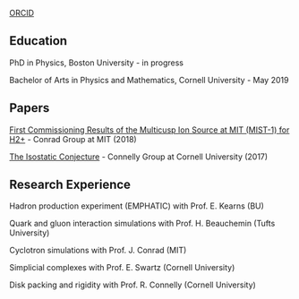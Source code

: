 [ORCID](https://orcid.org/0000-0003-2941-2589)

## Education
PhD in Physics, Boston University - in progress

Bachelor of Arts in Physics and Mathematics, Cornell University - May 2019

## Papers
[First Commissioning Results of the Multicusp Ion Source at MIT (MIST-1) for H2+](https://arxiv.org/abs/1811.01868) - Conrad Group at MIT (2018)

[The Isostatic Conjecture](https://arxiv.org/abs/1702.08442) - Connelly Group at Cornell University (2017)

## Research Experience
Hadron production experiment (EMPHATIC) with Prof. E. Kearns (BU)

Quark and gluon interaction simulations with Prof. H. Beauchemin (Tufts University)

Cyclotron simulations with Prof. J. Conrad (MIT)

Simplicial complexes with Prof. E. Swartz (Cornell University)

Disk packing and rigidity with Prof. R. Connelly (Cornell University)